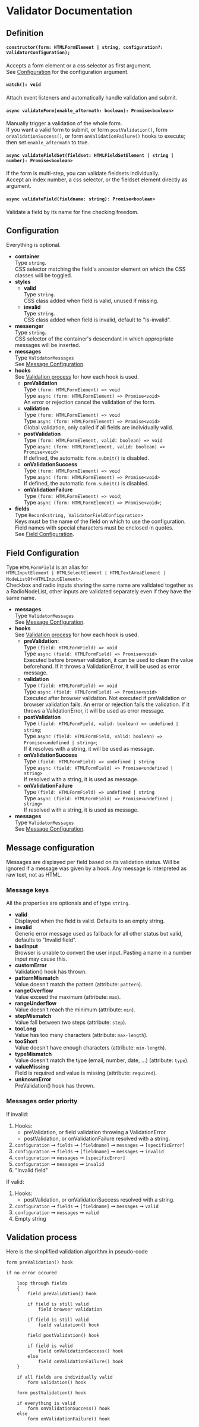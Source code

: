 # Validator Documentation

## Definition

#### `constructor(form: HTMLFormElement | string, configuration?: ValidatorConfiguration);`

Accepts a form element or a css selector as first argument.<br />
See [Configuration](#configuration) for the configuration argument.

#### `watch(): void`

Attach event listeners and automatically handle validation and submit.

#### `async validateForm(enable_aftermath: boolean): Promise<boolean>`

Manually trigger a validation of the whole form.<br />
If you want a valid form to submit, or form `postValidation()`, form `onValidationSuccess()`, or form `onValidationFailure()` hooks to execute; then set `enable_aftermath` to true.

####  `async validateFieldSet(fieldset: HTMLFieldSetElement | string | number): Promise<boolean>`

If the form is multi-step, you can validate fieldsets individually.<br />
Accept an index number, a css selector, or the fieldset element directly as argument.

#### `async validateField(fieldname: string): Promise<boolean>`

Validate a field by its name for fine checking freedom.

## Configuration

Everything is optional.

- **container**<br />
	Type `string`.<br />
	CSS selector matching the field's ancestor element on which the CSS classes will be toggled.
- **styles**
	- **valid**<br />
		Type `string`.<br />
		CSS class added when field is valid, unused if missing.
	- **invalid**<br />
		Type `string`.<br />
		CSS class added when field is invalid, default to "is-invalid".
- **messenger**<br />
	Type `string`.<br />
	CSS selector of the container's descendant in which appropriate messages will be inserted.
- **messages**<br />
	Type `ValidatorMessages`<br />
	See [Message Configuration](#message-configuration).
- **hooks**<br />
	See [Validation process](#validation-process) for how each hook is used.
	- **preValidation**<br />
		Type `(form: HTMLFormElement) => void`<br />
		Type `async (form: HTMLFormElement) => Promise<void>`<br />
		An error or rejection cancel the validation of the form.
	- **validation**<br />
		Type `(form: HTMLFormElement) => void`<br />
		Type `async (form: HTMLFormElement) => Promise<void>`<br />
		Global validation, only called if all fields are individually valid.
	- **postValidation**<br />
		Type `(form: HTMLFormElement, valid: boolean) => void`<br />
		Type `async (form: HTMLFormElement, valid: boolean) => Promise<void>`<br />
		If defined, the automatic `form.submit()` is disabled.
	- **onValidationSuccess**<br />
		Type `(form: HTMLFormElement) => void`<br />
		Type `async (form: HTMLFormElement) => Promise<void>`<br />
		If defined, the automatic `form.submit()` is disabled.
	- **onValidationFailure**<br />
		Type `(form: HTMLFormElement) => void`;<br />
		Type `async (form: HTMLFormElement) => Promise<void>`;
- **fields**<br />
	Type `Record<string, ValidatorFieldConfiguration>`<br />
	Keys must be the name of the field on which to use the configuration.<br />
	Field names with special characters must be enclosed in quotes.<br />
	See [Field Configuration](#field-configuration).

## Field Configuration

Type `HTMLFormField` is an alias for<br />
`HTMLInputElement | HTMLSelectElement | HTMLTextAreaElement | NodeListOf<HTMLInputElement>`.<br />
Checkbox and radio inputs sharing the same name are validated together as a RadioNodeList, other inputs are validated separately even if they have the same name.

- **messages**<br />
	Type `ValidatorMessages`<br />
	See [Message Configuration](#message-configuration).
- **hooks**<br />
	See [Validation process](#validation-process) for how each hook is used.
	- **preValidation**:<br />
		Type `(field: HTMLFormField) => void`<br />
		Type `async (field: HTMLFormField) => Promise<void>`<br />
		Executed before browser validation, it can be used to clean the value beforehand.
		If it throws a ValidationError, it will be used as error message.
	- **validation**<br />
		Type `(field: HTMLFormField) => void`<br />
		Type `async (field: HTMLFormField) => Promise<void>`<br />
		Executed after browser validation. Not executed if preValidation or browser validation fails.
		An error or rejection fails the validation.
		If it throws a ValidationError, it will be used as error message.
	- **postValidation**<br />
		Type `(field: HTMLFormField, valid: boolean) => undefined | string`;<br />
		Type `async (field: HTMLFormField, valid: boolean) => Promise<undefined | string>`;<br />
		If it resolves with a string, it will be used as message.
	- **onValidationSuccess**<br />
		Type `(field: HTMLFormField) => undefined | string`<br />
		Type `async (field: HTMLFormField) => Promise<undefined | string>`<br />
		If resolved with a string, it is used as message.
	- **onValidationFailure**<br />
		Type `(field: HTMLFormField) => undefined | string`<br />
		Type `async (field: HTMLFormField) => Promise<undefined | string>`<br />
		If resolved with a string, it is used as message.
- **messages**<br />
	Type `ValidatorMessages`<br />
	See [Message Configuration](#message-configuration).

## Message configuration

Messages are displayed per field based on its validation status.
Will be ignored if a message was given by a hook.
Any message is interpreted as raw text, not as HTML.

### Message keys

All the properties are optionals and of type `string`.

- **valid**<br />
	Displayed when the field is valid. Defaults to an empty string.
- **invalid**<br />
	Generic error message used as fallback for all other status but valid, defaults to "Invalid field".
- **badInput**<br />
	Browser is unable to convert the user input. Pasting a name in a number input may cause this.
- **customError**<br />
	Validation() hook has thrown.
- **patternMismatch**<br />
	Value doesn't match the pattern (attribute: `pattern`).
- **rangeOverflow**<br />
	Value exceed the maximum (attribute: `max`).
- **rangeUnderflow**<br />
	Value doesn't reach the minimum (attribute: `min`).
- **stepMismatch**<br />
	Value fall between two steps (attribute: `step`).
- **tooLong**<br />
	Value has too many characters (attribute: `max-length`).
- **tooShort**<br />
	Value doesn't have enough characters (attribute: `min-length`).
- **typeMismatch**<br />
	Value doesn't match the type (email, number, date, ...) (attribute: `type`).
- **valueMissing**<br />
	Field is required and value is missing (attribute: `required`).
- **unknownError**<br />
	PreValidation() hook has thrown.

### Messages order priority

If invalid:

1. Hooks:
	- preValidation, or field validation throwing a ValidationError.
	- postValidation, or onValidationFailure resolved with a string.
1. `configuration` &#10142; `fields` &#10142; `[fieldname]` &#10142; `messages` &#10142; `[specificError]`
1. `configuration` &#10142; `fields` &#10142; `[fieldname]` &#10142; `messages` &#10142; `invalid`
1. `configuration` &#10142; `messages` &#10142; `[specificError]`
1. `configuration` &#10142; `messages` &#10142; `invalid`
1. "Invalid field"

If valid:

1. Hooks:
	- postValidation, or onValidationSuccess resolved with a string.
1. `configuration` &#10142; `fields` &#10142; `[fieldname]` &#10142; `messages` &#10142; `valid`
1. `configuration` &#10142; `messages` &#10142; `valid`
1. Empty string

## Validation process

Here is the simplified validation algorithm in pseudo-code

```
form preValidation() hook

if no error occured

	loop through fields
	{
		field preValidation() hook

		if field is still valid
			field browser validation

		if field is still valid
			field validation() hook

		field postValidation() hook

		if field is valid
			field onValidationSuccess() hook
		else
			field onValidationFailure() hook
	}

	if all fields are individually valid
		form validation() hook

	form postValidation() hook

	if everything is valid
		form onValidationSuccess() hook
	else
		form onValidationFailure() hook
```
